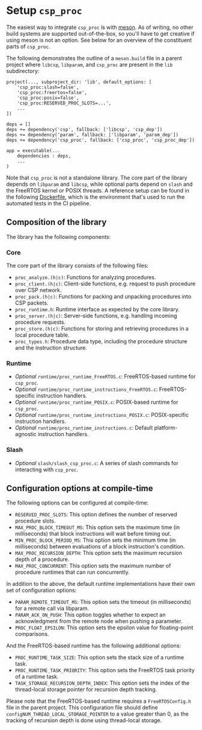 # Setup `csp_proc`

The easiest way to integrate `csp_proc` is with [meson](https://mesonbuild.com/). As of writing, no other build systems are supported out-of-the-box, so you'll have to get creative if using meson is not an option. See below for an overview of the constituent parts of `csp_proc`.

The following demonstrates the outline of a `meson.build` file in a parent project where `libcsp`, `libparam`, and `csp_proc` are present in the `lib` subdirectory:
```meson
project(..., subproject_dir: 'lib', default_options: [
	'csp_proc:slash=false',
	'csp_proc:freertos=false',
	'csp_proc:posix=false',
	'csp_proc:RESERVED_PROC_SLOTS=...',
    ...
])

deps = []
deps += dependency('csp', fallback: ['libcsp', 'csp_dep'])
deps += dependency('param', fallback: ['libparam', 'param_dep'])
deps += dependency('csp_proc', fallback: ['csp_proc', 'csp_proc_dep'])

app = executable(...
	dependencies : deps,
	...
)
```

Note that `csp_proc` is not a standalone library. The core part of the library depends on `libparam` and `libcsp`, while optional parts depend on `slash` and the FreeRTOS kernel or POSIX threads. A reference setup can be found in the following [Dockerfile](https://github.com/discosat/csp_proc/blob/main/Dockerfile), which is the environment that's used to run the automated tests in the CI pipeline.

## Composition of the library
The library has the following components:
### Core
The core part of the library consists of the following files:
- `proc_analyze.(h|c)`: Functions for analyzing procedures.
- `proc_client.(h|c)`: Client-side functions, e.g. request to push procedure over CSP network.
- `proc_pack.(h|c)`: Functions for packing and unpacking procedures into CSP packets.
- `proc_runtime.h`: Runtime interface as expected by the core library.
- `proc_server.(h|c)`: Server-side functions, e.g. handling incoming procedure requests.
- `proc_store.(h|c)`: Functions for storing and retrieving procedures in a local procedure table.
- `proc_types.h`: Procedure data type, including the procedure structure and the instruction structure.

### Runtime
- _Optional_ `runtime/proc_runtime_FreeRTOS.c`: FreeRTOS-based runtime for `csp_proc`.
- _Optional_ `runtime/proc_runtime_instructions_FreeRTOS.c`: FreeRTOS-specific instruction handlers.
- _Optional_ `runtime/proc_runtime_POSIX.c`: POSIX-based runtime for `csp_proc`.
- _Optional_ `runtime/proc_runtime_instructions_POSIX.c`: POSIX-specific instruction handlers.
- _Optional_ `runtime/proc_runtime_instructions.c`: Default platform-agnostic instruction handlers.

### Slash
- _Optional_ `slash/slash_csp_proc.c`: A series of slash commands for interacting with `csp_proc`.


## Configuration options at compile-time

The following options can be configured at compile-time:

- `RESERVED_PROC_SLOTS`: This option defines the number of reserved procedure slots.
- `MAX_PROC_BLOCK_TIMEOUT_MS`: This option sets the maximum time (in milliseconds) that block instructions will wait before timing out.
- `MIN_PROC_BLOCK_PERIOD_MS`: This option sets the minimum time (in milliseconds) between evaluations of a block instruction's condition.
- `MAX_PROC_RECURSION_DEPTH`: This option sets the maximum recursion depth of a procedure.
- `MAX_PROC_CONCURRENT`: This option sets the maximum number of procedure runtimes that can run concurrently.

In addition to the above, the default runtime implementations have their own set of configuration options:

- `PARAM_REMOTE_TIMEOUT_MS`: This option sets the timeout (in milliseconds) for a remote call via libparam.
- `PARAM_ACK_ON_PUSH`: This option toggles whether to expect an acknowledgment from the remote node when pushing a parameter.
- `PROC_FLOAT_EPSILON`: This option sets the epsilon value for floating-point comparisons.

And the FreeRTOS-based runtime has the following additional options:

- `PROC_RUNTIME_TASK_SIZE`: This option sets the stack size of a runtime task.
- `PROC_RUNTIME_TASK_PRIORITY`: This option sets the FreeRTOS task priority of a runtime task.
- `TASK_STORAGE_RECURSION_DEPTH_INDEX`: This option sets the index of the thread-local storage pointer for recursion depth tracking.

Please note that the FreeRTOS-based runtime requires a `FreeRTOSConfig.h` file in the parent project. This configuration file should define `configNUM_THREAD_LOCAL_STORAGE_POINTER` to a value greater than 0, as the tracking of recursion depth is done using thread-local storage.
